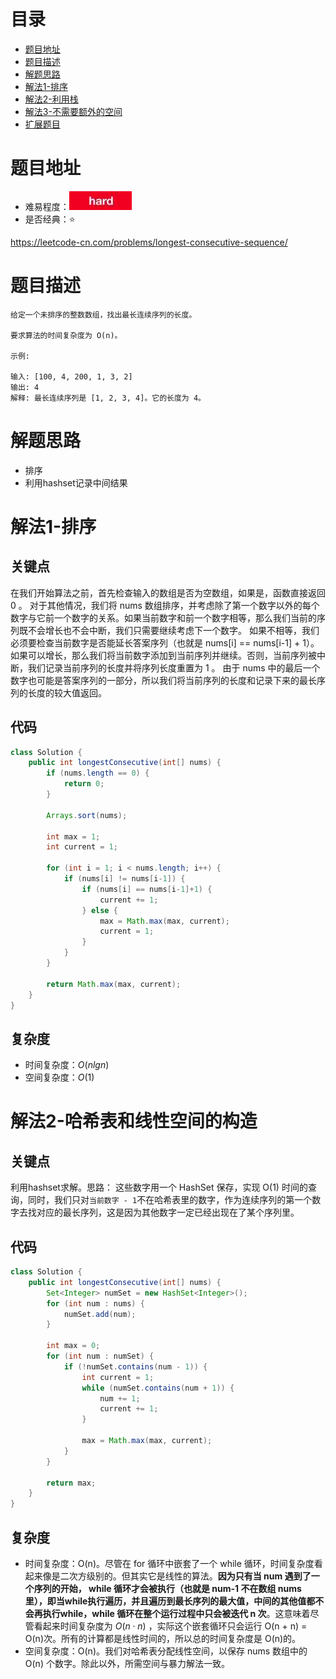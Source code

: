 # 目录
* [题目地址](#题目地址)
* [题目描述](#题目描述)
* [解题思路](#解题思路)
* [解法1-排序](#解法1-排序)
* [解法2-利用栈](#解法2-利用栈)
* [解法3-不需要额外的空间](#解法3-不需要额外的空间)
* [扩展题目](#扩展题目)


# 题目地址
- 难易程度：![hard.jpg](../.images/hard.jpg)
- 是否经典：⭐️

https://leetcode-cn.com/problems/longest-consecutive-sequence/

# 题目描述
```
给定一个未排序的整数数组，找出最长连续序列的长度。

要求算法的时间复杂度为 O(n)。

示例:

输入: [100, 4, 200, 1, 3, 2]
输出: 4
解释: 最长连续序列是 [1, 2, 3, 4]。它的长度为 4。
```


# 解题思路
- 排序
- 利用hashset记录中间结果


# 解法1-排序
## 关键点
在我们开始算法之前，首先检查输入的数组是否为空数组，如果是，函数直接返回 0 。
对于其他情况，我们将 nums 数组排序，并考虑除了第一个数字以外的每个数字与它前一个数字的关系。如果当前数字和前一个数字相等，那么我们当前的序列既不会增长也不会中断，我们只需要继续考虑下一个数字。
如果不相等，我们必须要检查当前数字是否能延长答案序列（也就是 nums[i] == nums[i-1] + 1）。如果可以增长，那么我们将当前数字添加到当前序列并继续。否则，当前序列被中断，我们记录当前序列的长度并将序列长度重置为 1 。
由于 nums 中的最后一个数字也可能是答案序列的一部分，所以我们将当前序列的长度和记录下来的最长序列的长度的较大值返回。

## 代码
```Java
class Solution {
    public int longestConsecutive(int[] nums) {
        if (nums.length == 0) {
            return 0;
        }

        Arrays.sort(nums);

        int max = 1;
        int current = 1;

        for (int i = 1; i < nums.length; i++) {
            if (nums[i] != nums[i-1]) {
                if (nums[i] == nums[i-1]+1) {
                    current += 1;
                } else {
                    max = Math.max(max, current);
                    current = 1;
                }
            }
        }

        return Math.max(max, current);
    }
}
```

## 复杂度
- 时间复杂度：$O(nlgn)$
- 空间复杂度：$O(1)$


# 解法2-哈希表和线性空间的构造
## 关键点
利用hashset求解。思路：
这些数字用一个 HashSet 保存，实现 O(1) 时间的查询，同时，我们只对`当前数字 - 1`不在哈希表里的数字，作为连续序列的第一个数字去找对应的最长序列，这是因为其他数字一定已经出现在了某个序列里。


## 代码
```Java
class Solution {
    public int longestConsecutive(int[] nums) {
        Set<Integer> numSet = new HashSet<Integer>();
        for (int num : nums) {
            numSet.add(num);
        }

        int max = 0;
        for (int num : numSet) {
            if (!numSet.contains(num - 1)) {
                int current = 1;
                while (numSet.contains(num + 1)) {
                    num += 1;
                    current += 1;
                }

                max = Math.max(max, current);
            }
        }

        return max;
    }
}
```


## 复杂度
- 时间复杂度：O(n)。尽管在 for 循环中嵌套了一个 while 循环，时间复杂度看起来像是二次方级别的。但其实它是线性的算法。**因为只有当 num 遇到了一个序列的开始， while 循环才会被执行（也就是 num-1 不在数组 nums 里），即当while执行遍历，并且遍历到最长序列的最大值，中间的其他值都不会再执行while，while 循环在整个运行过程中只会被迭代 n 次**。这意味着尽管看起来时间复杂度为 $O(n \cdot n)$ ，实际这个嵌套循环只会运行 O(n + n) = O(n)次。所有的计算都是线性时间的，所以总的时间复杂度是 O(n)的。
- 空间复杂度：O(n)。我们对哈希表分配线性空间，以保存 nums 数组中的 O(n) 个数字。除此以外，所需空间与暴力解法一致。

